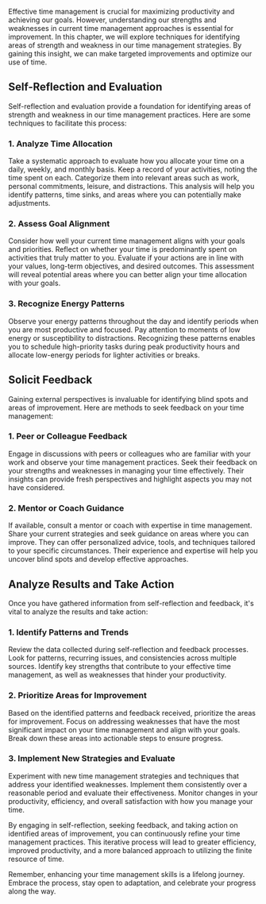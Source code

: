 
Effective time management is crucial for maximizing productivity and achieving our goals. However, understanding our strengths and weaknesses in current time management approaches is essential for improvement. In this chapter, we will explore techniques for identifying areas of strength and weakness in our time management strategies. By gaining this insight, we can make targeted improvements and optimize our use of time.

Self-Reflection and Evaluation
------------------------------

Self-reflection and evaluation provide a foundation for identifying areas of strength and weakness in our time management practices. Here are some techniques to facilitate this process:

### 1. Analyze Time Allocation

Take a systematic approach to evaluate how you allocate your time on a daily, weekly, and monthly basis. Keep a record of your activities, noting the time spent on each. Categorize them into relevant areas such as work, personal commitments, leisure, and distractions. This analysis will help you identify patterns, time sinks, and areas where you can potentially make adjustments.

### 2. Assess Goal Alignment

Consider how well your current time management aligns with your goals and priorities. Reflect on whether your time is predominantly spent on activities that truly matter to you. Evaluate if your actions are in line with your values, long-term objectives, and desired outcomes. This assessment will reveal potential areas where you can better align your time allocation with your goals.

### 3. Recognize Energy Patterns

Observe your energy patterns throughout the day and identify periods when you are most productive and focused. Pay attention to moments of low energy or susceptibility to distractions. Recognizing these patterns enables you to schedule high-priority tasks during peak productivity hours and allocate low-energy periods for lighter activities or breaks.

Solicit Feedback
----------------

Gaining external perspectives is invaluable for identifying blind spots and areas of improvement. Here are methods to seek feedback on your time management:

### 1. Peer or Colleague Feedback

Engage in discussions with peers or colleagues who are familiar with your work and observe your time management practices. Seek their feedback on your strengths and weaknesses in managing your time effectively. Their insights can provide fresh perspectives and highlight aspects you may not have considered.

### 2. Mentor or Coach Guidance

If available, consult a mentor or coach with expertise in time management. Share your current strategies and seek guidance on areas where you can improve. They can offer personalized advice, tools, and techniques tailored to your specific circumstances. Their experience and expertise will help you uncover blind spots and develop effective approaches.

Analyze Results and Take Action
-------------------------------

Once you have gathered information from self-reflection and feedback, it's vital to analyze the results and take action:

### 1. Identify Patterns and Trends

Review the data collected during self-reflection and feedback processes. Look for patterns, recurring issues, and consistencies across multiple sources. Identify key strengths that contribute to your effective time management, as well as weaknesses that hinder your productivity.

### 2. Prioritize Areas for Improvement

Based on the identified patterns and feedback received, prioritize the areas for improvement. Focus on addressing weaknesses that have the most significant impact on your time management and align with your goals. Break down these areas into actionable steps to ensure progress.

### 3. Implement New Strategies and Evaluate

Experiment with new time management strategies and techniques that address your identified weaknesses. Implement them consistently over a reasonable period and evaluate their effectiveness. Monitor changes in your productivity, efficiency, and overall satisfaction with how you manage your time.

By engaging in self-reflection, seeking feedback, and taking action on identified areas of improvement, you can continuously refine your time management practices. This iterative process will lead to greater efficiency, improved productivity, and a more balanced approach to utilizing the finite resource of time.

Remember, enhancing your time management skills is a lifelong journey. Embrace the process, stay open to adaptation, and celebrate your progress along the way.
